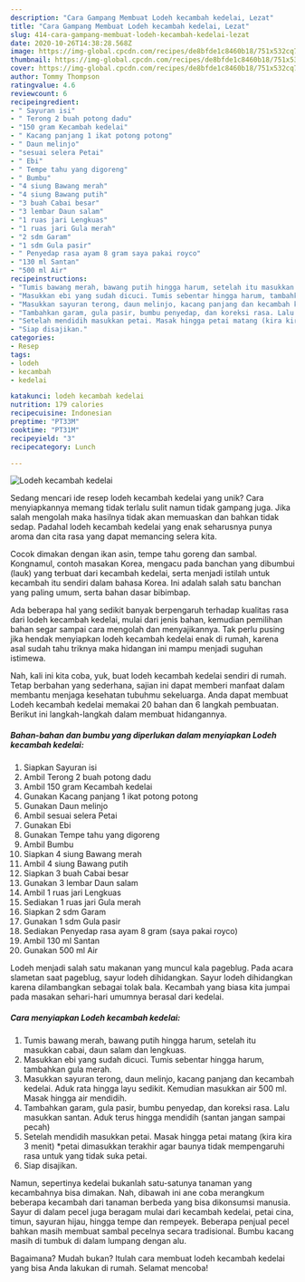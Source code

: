 ```yaml
---
description: "Cara Gampang Membuat Lodeh kecambah kedelai, Lezat"
title: "Cara Gampang Membuat Lodeh kecambah kedelai, Lezat"
slug: 414-cara-gampang-membuat-lodeh-kecambah-kedelai-lezat
date: 2020-10-26T14:38:28.568Z
image: https://img-global.cpcdn.com/recipes/de8bfde1c8460b18/751x532cq70/lodeh-kecambah-kedelai-foto-resep-utama.jpg
thumbnail: https://img-global.cpcdn.com/recipes/de8bfde1c8460b18/751x532cq70/lodeh-kecambah-kedelai-foto-resep-utama.jpg
cover: https://img-global.cpcdn.com/recipes/de8bfde1c8460b18/751x532cq70/lodeh-kecambah-kedelai-foto-resep-utama.jpg
author: Tommy Thompson
ratingvalue: 4.6
reviewcount: 6
recipeingredient:
- " Sayuran isi"
- " Terong 2 buah potong dadu"
- "150 gram Kecambah kedelai"
- " Kacang panjang 1 ikat potong potong"
- " Daun melinjo"
- "sesuai selera Petai"
- " Ebi"
- " Tempe tahu yang digoreng"
- " Bumbu"
- "4 siung Bawang merah"
- "4 siung Bawang putih"
- "3 buah Cabai besar"
- "3 lembar Daun salam"
- "1 ruas jari Lengkuas"
- "1 ruas jari Gula merah"
- "2 sdm Garam"
- "1 sdm Gula pasir"
- " Penyedap rasa ayam 8 gram saya pakai royco"
- "130 ml Santan"
- "500 ml Air"
recipeinstructions:
- "Tumis bawang merah, bawang putih hingga harum, setelah itu masukkan cabai, daun salam dan lengkuas."
- "Masukkan ebi yang sudah dicuci. Tumis sebentar hingga harum, tambahkan gula merah."
- "Masukkan sayuran terong, daun melinjo, kacang panjang dan kecambah kedelai. Aduk rata hingga layu sedikit. Kemudian masukkan air 500 ml. Masak hingga air mendidih."
- "Tambahkan garam, gula pasir, bumbu penyedap, dan koreksi rasa. Lalu masukkan santan. Aduk terus hingga mendidih (santan jangan sampai pecah)"
- "Setelah mendidih masukkan petai. Masak hingga petai matang (kira kira 3 menit) *petai dimasukkan terakhir agar baunya tidak mempengaruhi rasa untuk yang tidak suka petai."
- "Siap disajikan."
categories:
- Resep
tags:
- lodeh
- kecambah
- kedelai

katakunci: lodeh kecambah kedelai 
nutrition: 179 calories
recipecuisine: Indonesian
preptime: "PT33M"
cooktime: "PT31M"
recipeyield: "3"
recipecategory: Lunch

---
```



![Lodeh kecambah kedelai](https://img-global.cpcdn.com/recipes/de8bfde1c8460b18/751x532cq70/lodeh-kecambah-kedelai-foto-resep-utama.jpg)

Sedang mencari ide resep lodeh kecambah kedelai yang unik? Cara menyiapkannya memang tidak terlalu sulit namun tidak gampang juga. Jika salah mengolah maka hasilnya tidak akan memuaskan dan bahkan tidak sedap. Padahal lodeh kecambah kedelai yang enak seharusnya punya aroma dan cita rasa yang dapat memancing selera kita.

Cocok dimakan dengan ikan asin, tempe tahu goreng dan sambal. Kongnamul, contoh masakan Korea, mengacu pada banchan yang dibumbui (lauk) yang terbuat dari kecambah kedelai, serta menjadi istilah untuk kecambah itu sendiri dalam bahasa Korea. Ini adalah salah satu banchan yang paling umum, serta bahan dasar bibimbap.

Ada beberapa hal yang sedikit banyak berpengaruh terhadap kualitas rasa dari lodeh kecambah kedelai, mulai dari jenis bahan, kemudian pemilihan bahan segar sampai cara mengolah dan menyajikannya. Tak perlu pusing jika hendak menyiapkan lodeh kecambah kedelai enak di rumah, karena asal sudah tahu triknya maka hidangan ini mampu menjadi suguhan istimewa.


Nah, kali ini kita coba, yuk, buat lodeh kecambah kedelai sendiri di rumah. Tetap berbahan yang sederhana, sajian ini dapat memberi manfaat dalam membantu menjaga kesehatan tubuhmu sekeluarga. Anda dapat membuat Lodeh kecambah kedelai memakai 20 bahan dan 6 langkah pembuatan. Berikut ini langkah-langkah dalam membuat hidangannya.

<!--inarticleads1-->

##### Bahan-bahan dan bumbu yang diperlukan dalam menyiapkan Lodeh kecambah kedelai:

1. Siapkan  Sayuran isi
1. Ambil  Terong 2 buah potong dadu
1. Ambil 150 gram Kecambah kedelai
1. Gunakan  Kacang panjang 1 ikat potong potong
1. Gunakan  Daun melinjo
1. Ambil sesuai selera Petai
1. Gunakan  Ebi
1. Gunakan  Tempe tahu yang digoreng
1. Ambil  Bumbu
1. Siapkan 4 siung Bawang merah
1. Ambil 4 siung Bawang putih
1. Siapkan 3 buah Cabai besar
1. Gunakan 3 lembar Daun salam
1. Ambil 1 ruas jari Lengkuas
1. Sediakan 1 ruas jari Gula merah
1. Siapkan 2 sdm Garam
1. Gunakan 1 sdm Gula pasir
1. Sediakan  Penyedap rasa ayam 8 gram (saya pakai royco)
1. Ambil 130 ml Santan
1. Gunakan 500 ml Air


Lodeh menjadi salah satu makanan yang muncul kala pageblug. Pada acara slametan saat pageblug, sayur lodeh dihidangkan. Sayur lodeh dihidangkan karena dilambangkan sebagai tolak bala. Kecambah yang biasa kita jumpai pada masakan sehari-hari umumnya berasal dari kedelai. 

<!--inarticleads2-->

##### Cara menyiapkan Lodeh kecambah kedelai:

1. Tumis bawang merah, bawang putih hingga harum, setelah itu masukkan cabai, daun salam dan lengkuas.
1. Masukkan ebi yang sudah dicuci. Tumis sebentar hingga harum, tambahkan gula merah.
1. Masukkan sayuran terong, daun melinjo, kacang panjang dan kecambah kedelai. Aduk rata hingga layu sedikit. Kemudian masukkan air 500 ml. Masak hingga air mendidih.
1. Tambahkan garam, gula pasir, bumbu penyedap, dan koreksi rasa. Lalu masukkan santan. Aduk terus hingga mendidih (santan jangan sampai pecah)
1. Setelah mendidih masukkan petai. Masak hingga petai matang (kira kira 3 menit) *petai dimasukkan terakhir agar baunya tidak mempengaruhi rasa untuk yang tidak suka petai.
1. Siap disajikan.


Namun, sepertinya kedelai bukanlah satu-satunya tanaman yang kecambahnya bisa dimakan. Nah, dibawah ini ane coba merangkum beberapa kecambah dari tanaman berbeda yang bisa dikonsumsi manusia. Sayur di dalam pecel juga beragam mulai dari kecambah kedelai, petai cina, timun, sayuran hijau, hingga tempe dan rempeyek. Beberapa penjual pecel bahkan masih membuat sambal pecelnya secara tradisional. Bumbu kacang masih di tumbuk di dalam lumpang dengan alu. 

Bagaimana? Mudah bukan? Itulah cara membuat lodeh kecambah kedelai yang bisa Anda lakukan di rumah. Selamat mencoba!

